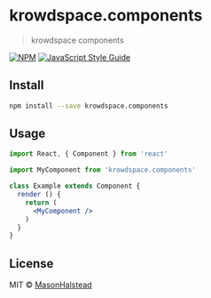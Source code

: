 # krowdspace.components

> krowdspace components

[![NPM](https://img.shields.io/npm/v/krowdspace.components.svg)](https://www.npmjs.com/package/krowdspace.components) [![JavaScript Style Guide](https://img.shields.io/badge/code_style-standard-brightgreen.svg)](https://standardjs.com)

## Install

```bash
npm install --save krowdspace.components
```

## Usage

```jsx
import React, { Component } from 'react'

import MyComponent from 'krowdspace.components'

class Example extends Component {
  render () {
    return (
      <MyComponent />
    )
  }
}
```

## License

MIT © [MasonHalstead](https://github.com/MasonHalstead)
